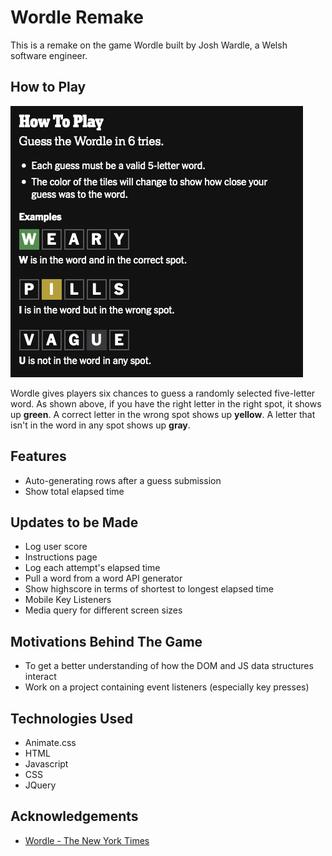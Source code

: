 
# Wordle Remake

This is a remake on the game Wordle built by Josh Wardle, a Welsh software engineer. 

## How to Play

![Instructions](https://raw.githubusercontent.com/timmywimmy95/Wordle-Game/main/Screenshot%202022-12-05%20at%2015-52-07%20Wordle%20-%20A%20daily%20word%20game.png)

Wordle gives players six chances to guess a randomly selected five-letter word. As shown above, if you have the right letter in the right spot, it shows up **green**. A correct letter in the wrong spot shows up **yellow**. A letter that isn't in the word in any spot shows up **gray**.

## Features 

- Auto-generating rows after a guess submission
- Show total elapsed time

## Updates to be Made

- Log user score
- Instructions page
- Log each attempt's elapsed time
- Pull a word from a word API generator
- Show highscore in terms of shortest to longest elapsed time
- Mobile Key Listeners
- Media query for different screen sizes

## Motivations Behind The Game
- To get a better understanding of how the DOM and JS data structures interact
- Work on a project containing event listeners (especially key presses)

## Technologies Used
- Animate.css
- HTML
- Javascript
- CSS
- JQuery

## Acknowledgements

 - [Wordle - The New York Times](https://www.nytimes.com/games/wordle/index.html)
